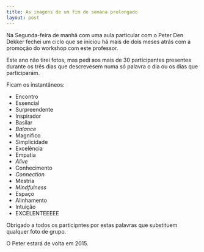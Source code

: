 ```yaml
---
title: As imagens de um fim de semana prolongado 
layout: post
---
```

Na Segunda-feira de manhã com uma aula particular com o Peter Den Dekker fechei um ciclo que se iniciou há mais de dois meses atrás com a promoção do workshop com este professor. 

Este ano não tirei fotos, mas pedi aos mais de 30 participantes presentes durante os três dias que descrevesem numa só palavra o dia ou os dias que participaram.

Ficam os instantâneos:

+ Encontro
+ Essencial
+ Surpreendente
+ Inspirador
+ Basilar
+ *Balance*
+ Magnífico
+ Simplicidade
+ Excelência
+ Empatia
+ *Alive*
+ Conhecimento
+ *Connection*
+ Mestria
+ *Mindfulness*
+ Espaço
+ Alinhamento
+ Intuição
+ EXCELENTEEEEE

Obrigado a todos os participntes por estas palavras que substituem qualquer foto de grupo.

O Peter estará de volta em 2015. 
